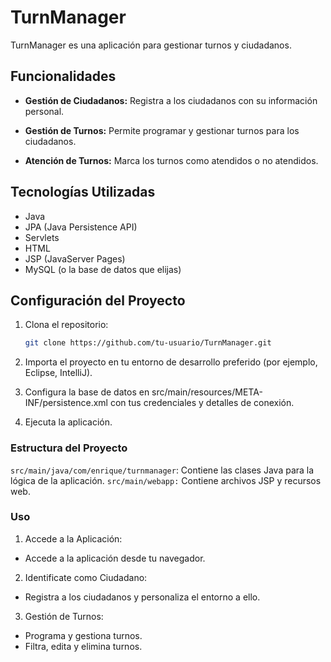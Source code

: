 # TurnManager

TurnManager es una aplicación para gestionar turnos y ciudadanos.

## Funcionalidades

- **Gestión de Ciudadanos:** Registra a los ciudadanos con su información personal.

- **Gestión de Turnos:** Permite programar y gestionar turnos para los ciudadanos.

- **Atención de Turnos:** Marca los turnos como atendidos o no atendidos.

## Tecnologías Utilizadas

- Java
- JPA (Java Persistence API)
- Servlets
- HTML
- JSP (JavaServer Pages)
- MySQL (o la base de datos que elijas)

## Configuración del Proyecto

1. Clona el repositorio:

   ```bash
   git clone https://github.com/tu-usuario/TurnManager.git

2. Importa el proyecto en tu entorno de desarrollo preferido (por ejemplo, Eclipse, IntelliJ).

3. Configura la base de datos en src/main/resources/META-INF/persistence.xml con tus credenciales y detalles de conexión.

4. Ejecuta la aplicación.

### Estructura del Proyecto
`src/main/java/com/enrique/turnmanager`: Contiene las clases Java para la lógica de la aplicación.
`src/main/webapp:` Contiene archivos JSP y recursos web.

### Uso
1. Accede a la Aplicación: 
- Accede a la aplicación desde tu navegador.

2. Identificate como Ciudadano:
- Registra a los ciudadanos y personaliza el entorno a ello.

3. Gestión de Turnos:
- Programa y gestiona turnos.
- Filtra, edita y elimina turnos.
